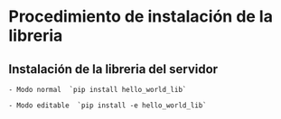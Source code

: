 # Procedimiento de instalación de la libreria

## Instalación de la libreria del servidor

    - Modo normal  `pip install hello_world_lib`

    - Modo editable  `pip install -e hello_world_lib`
